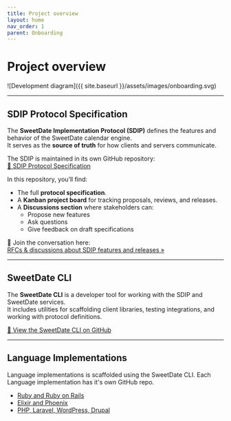 ```yaml
---
title: Project overview
layout: home
nav_order: 1
parent: Onboarding
---
```


# Project overview
![Development diagram]({{ site.baseurl }}/assets/images/onboarding.svg)

---

## SDIP Protocol Specification

The **SweetDate Implementation Protocol (SDIP)** defines the features and behavior of the SweetDate calendar engine.  
It serves as the **source of truth** for how clients and servers communicate.

The SDIP is maintained in its own GitHub repository:  
[📄 SDIP Protocol Specification](https://github.com/SweetDate-Calendar/sd_protocol)

In this repository, you’ll find:
- The full **protocol specification**.
- A **Kanban project board** for tracking proposals, reviews, and releases.
- A **Discussions section** where stakeholders can:
  - Propose new features
  - Ask questions
  - Give feedback on draft specifications

💬 Join the conversation here:  
[RFCs & discussions about SDIP features and releases »](https://github.com/SweetDate-Calendar/sd_protocol/discussions)

---

## SweetDate CLI

The **SweetDate CLI** is a developer tool for working with the SDIP and SweetDate services.  
It includes utilities for scaffolding client libraries, testing integrations, and working with protocol definitions.

[🔗 View the SweetDate CLI on GitHub](https://github.com/SweetDate-Calendar/sd_infra/tree/main/sd_cli)

____

## Language Implementations
Language implementations is scaffolded using the SweetDate CLI.
Each Language implementation has it's own GitHub repo.

- [Ruby and Ruby on Rails](https://github.com/SweetDate-Calendar/sd_ruby)
- [Elixir and Phoenix](https://github.com/SweetDate-Calendar/sd_elixir)
- [PHP, Laravel, WordPress, Drupal](https://github.com/SweetDate-Calendar/sd_php)